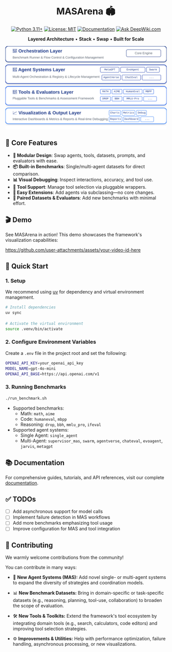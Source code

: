 # <div align="center">

  <h1 align="center">MASArena 🏟️</h1>
  <!-- <p align="center"><i>Multi-Agent Systems Arena</i></p> -->
  <p align="center">
    <a href="https://www.python.org/downloads/"><img src="https://img.shields.io/badge/python-3.11+-blue" alt="Python 3.11+" height="20"/></a>
    <a href="https://opensource.org/licenses/MIT"><img src="https://img.shields.io/badge/License-MIT-yellow" alt="License: MIT" height="20"/></a>
    <a href="https://lins-lab.github.io/MASArena"><img src="https://img.shields.io/badge/📖%20Docs-MASArena-blue" alt="Documentation" height="20"/></a>
    <a href="https://deepwiki.com/github/LINs-lab/MASArena"><img src="https://devin.ai/assets/deepwiki-badge.png" alt="Ask DeepWiki.com" height="20"/></a>
  </p>
  
  <p align="center">
    <b>Layered Architecture</b> • <b>Stack</b> • <b>Swap</b> • <b>Built for Scale</b>
  </p>
  <img src="docs/images/intro.svg" style="display: block; margin: 0 auto; max-width: 100%;" alt="MASArena Architecture"/>
</div>

## 🌟 Core Features

* **🧱 Modular Design**: Swap agents, tools, datasets, prompts, and evaluators with ease.
* **📦 Built-in Benchmarks**: Single/multi-agent datasets for direct comparison.
* **📊 Visual Debugging**: Inspect interactions, accuracy, and tool use.
* **🔧 Tool Support**:  Manage tool selection via pluggable wrappers.
* **🧩 Easy Extensions**: Add agents via subclassing—no core changes.
* **📂 Paired Datasets & Evaluators**: Add new benchmarks with minimal effort.

## 🎬 Demo

See MASArena in action! This demo showcases the framework's visualization capabilities:

https://github.com/user-attachments/assets/your-video-id-here

## 🚀 Quick Start

### 1. Setup

We recommend using [uv](https://docs.astral.sh/uv/) for dependency and virtual environment management.

```bash
# Install dependencies
uv sync

# Activate the virtual environment
source .venv/bin/activate
```

### 2. Configure Environment Variables

Create a `.env` file in the project root and set the following:

```bash
OPENAI_API_KEY=your_openai_api_key
MODEL_NAME=gpt-4o-mini
OPENAI_API_BASE=https://api.openai.com/v1
```

### 3. Running Benchmarks

```bash
./run_benchmark.sh
```
* Supported benchmarks: 
  * Math: `math`, `aime`
  * Code: `humaneval`, `mbpp`
  * Reasoning: `drop`, `bbh`, `mmlu_pro`, `ifeval`
* Supported agent systems: 
  * Single Agent: `single_agent`
  * Multi-Agent: `supervisor_mas`, `swarm`, `agentverse`, `chateval`, `evoagent`, `jarvis`, `metagpt`

## 📚 Documentation

For comprehensive guides, tutorials, and API references, visit our complete [documentation](https://lins-lab.github.io/MASArena).

## ✅ TODOs

* [ ] Add asynchronous support for model calls
* [ ] Implement failure detection in MAS workflows
* [ ] Add more benchmarks emphasizing tool usage
* [ ] Improve configuration for MAS and tool integration

## 🙌 Contributing

We warmly welcome contributions from the community!

You can contribute in many ways:

* 🧠 **New Agent Systems (MAS):**
  Add novel single- or multi-agent systems to expand the diversity of strategies and coordination models.

* 📊 **New Benchmark Datasets:**
  Bring in domain-specific or task-specific datasets (e.g., reasoning, planning, tool-use, collaboration) to broaden the scope of evaluation.

* 🛠 **New Tools & Toolkits:**
  Extend the framework's tool ecosystem by integrating domain tools (e.g., search, calculators, code editors) and improving tool selection strategies.

* ⚙️ **Improvements & Utilities:**
  Help with performance optimization, failure handling, asynchronous processing, or new visualizations.
